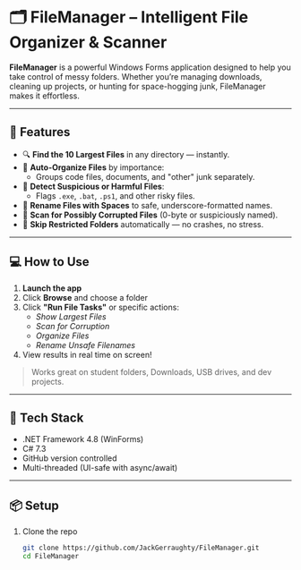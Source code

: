 # 🗂️ FileManager – Intelligent File Organizer & Scanner

**FileManager** is a powerful Windows Forms application designed to help you take control of messy folders. Whether you’re managing downloads, cleaning up projects, or hunting for space-hogging junk, FileManager makes it effortless.

---

## 🚀 Features

- 🔍 **Find the 10 Largest Files** in any directory — instantly.
- 🧹 **Auto-Organize Files** by importance:
  - Groups code files, documents, and "other" junk separately.
- 🧠 **Detect Suspicious or Harmful Files**:
  - Flags `.exe`, `.bat`, `.ps1`, and other risky files.
- 🧼 **Rename Files with Spaces** to safe, underscore-formatted names.
- 🧪 **Scan for Possibly Corrupted Files** (0-byte or suspiciously named).
- 📁 **Skip Restricted Folders** automatically — no crashes, no stress.

---

## 💻 How to Use

1. **Launch the app**
2. Click **Browse** and choose a folder
3. Click **"Run File Tasks"** or specific actions:
   - *Show Largest Files*
   - *Scan for Corruption*
   - *Organize Files*
   - *Rename Unsafe Filenames*
4. View results in real time on screen!

> Works great on student folders, Downloads, USB drives, and dev projects.

---


## 🧩 Tech Stack

- .NET Framework 4.8 (WinForms)
- C# 7.3
- GitHub version controlled
- Multi-threaded (UI-safe with async/await)

---

## 📦 Setup

1. Clone the repo  
   ```bash
   git clone https://github.com/JackGerraughty/FileManager.git
   cd FileManager
